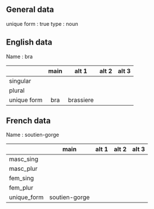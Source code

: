 ## General data

unique form : true
type : noun

## English data

Name : bra

|             | main |   alt 1   | alt 2 | alt 3 |
| :---------- | :--: | :-------: | :---: | ----- |
| singular    |      |           |       |       |
| plural      |      |           |       |       |
| unique form | bra  | brassiere |       |       |

## French data

Name : soutien-gorge

|             |     main      | alt 1 | alt 2 | alt 3 |
| :---------- | :-----------: | :---: | :---: | :---: |
| masc_sing   |               |       |       |       |
| masc_plur   |               |       |       |       |
| fem_sing    |               |       |       |       |
| fem_plur    |               |       |       |       |
| unique_form | soutien-gorge |       |       |       |


